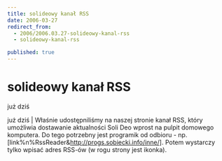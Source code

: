 ```yaml
---
title: solideowy kanał RSS
date: 2006-03-27
redirect_from: 
  - 2006/2006.03.27-solideowy-kanal-rss
  - solideowy-kanal-rss

published: true
---
```




# solideowy kanał RSS

<time>już dziś</time>

już dziś | Właśnie udostępniliśmy na naszej stronie kanał RSS, który umożliwia dostawanie aktualności Soli Deo wprost na pulpit domowego komputera. Do tego potrzebny jest programik od odbioru - np. [link%n%RssReader&http://progs.sobiecki.info/inne/]. Potem wystarczy tylko wpisać adres RSS-ów (w rogu strony jest ikonka).

<!--CONTENT FROM OLD SERVER (jos before 2013): już dziś | Właśnie udostępniliśmy na naszej stronie kanał RSS, który umożliwia dostawanie aktualności Soli Deo wprost na pulpit domowego komputera. Do tego potrzebny jest programik od odbioru - np. [link%n%RssReader&http://progs.sobiecki.info/inne/]. Potem wystarczy tylko wpisać adres RSS-ów (w rogu strony jest ikonka).
-->

<!--{{json:{"created_date":"2006-03-27 01:55:54","publish_down":"0000-00-00 00:00:00","id":"324"}}}-->